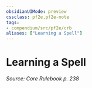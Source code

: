 ```yaml
---
obsidianUIMode: preview
cssclass: pf2e,pf2e-note
tags:
- compendium/src/pf2e/crb
aliases: ["Learning a Spell"]
---
```

# Learning a Spell  
*Source: Core Rulebook p. 238*